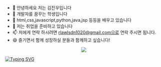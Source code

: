 - 👋 안녕하세요 저는 김진우입니다
- 👀 개발자를 꿈꾸는 학생입니다
- 🌱 html,css,javascript,python,java,jsp 등등을 배우고 있습니다
- 💞️ 저는 취업을 준비하고 있습니다
- 📫 저에게 연락 하시려면 rlawlsdn1020@gmail.com으로 연락 주시면 됩니다.
- 😄 즐기면서 함께 성장하실 분들과 함께하고 싶습니다!


<!---
jinwoo123456/jinwoo123456 is a ✨ special ✨ repository because its `README.md` (this file) appears on your GitHub profile.
You can click the Preview link to take a look at your changes.
--->
<div align="center">
  <img src="https://github.com/oka1313/oka1313/assets/101691440/92118a53-c5b6-40bc-b130-bf8c398d7b51" />
</div>

 [![Typing SVG](https://readme-typing-svg.demolab.com/?lines=First+line+of+text;Second+line+of+text)](https://git.io/typing-svg)
